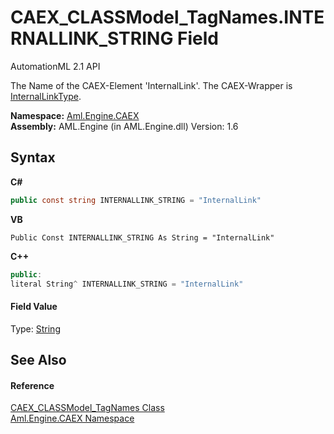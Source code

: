 # CAEX_CLASSModel_TagNames.INTERNALLINK_STRING Field
AutomationML 2.1 API 

The Name of the CAEX-Element 'InternalLink'. The CAEX-Wrapper is <a href="T_Aml_Engine_CAEX_InternalLinkType">InternalLinkType</a>.

**Namespace:**&nbsp;<a href="N_Aml_Engine_CAEX">Aml.Engine.CAEX</a><br />**Assembly:**&nbsp;AML.Engine (in AML.Engine.dll) Version: 1.6

## Syntax

**C#**<br />
``` C#
public const string INTERNALLINK_STRING = "InternalLink"
```

**VB**<br />
``` VB
Public Const INTERNALLINK_STRING As String = "InternalLink"
```

**C++**<br />
``` C++
public:
literal String^ INTERNALLINK_STRING = "InternalLink"
```


#### Field Value
Type: <a href="https://docs.microsoft.com/dotnet/api/system.string" target="_parent" rel="noopener noreferrer">String</a>

## See Also


#### Reference
<a href="T_Aml_Engine_CAEX_CAEX_CLASSModel_TagNames">CAEX_CLASSModel_TagNames Class</a><br /><a href="N_Aml_Engine_CAEX">Aml.Engine.CAEX Namespace</a><br />